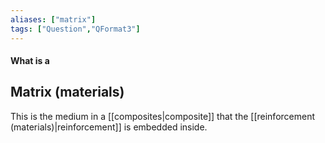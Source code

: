 ```yaml
---
aliases: ["matrix"]
tags: ["Question","QFormat3"]
---
```


#### What is a
## Matrix (materials)
This is the medium in a [[composites|composite]] that the [[reinforcement (materials)|reinforcement]] is embedded inside.